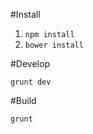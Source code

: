 #Install

1. ```npm install```
2. ```bower install```

#Develop

```grunt dev```

#Build

```grunt```

